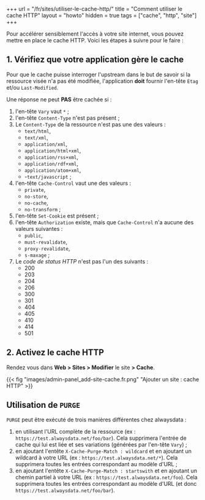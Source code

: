 +++
url = "/fr/sites/utiliser-le-cache-http/"
title = "Comment utiliser le cache HTTP"
layout = "howto"
hidden = true
tags = ["cache", "http", "site"]
+++

Pour accélérer sensiblement l'accès à votre site internet, vous pouvez mettre en place le cache HTTP. Voici les étapes à suivre pour le faire :

## 1. Vérifiez que votre application gère le cache

Pour que le cache puisse interroger l'upstream dans le but de savoir si la ressource visée n'a pas été modifiée, l'application **doit** fournir l'en-tête `Etag` et/ou `Last-Modified`.

Une réponse ne peut **PAS** être cachée si :

1. l'en-tête `Vary` vaut  `*` ;
2. l'en-tête `Content-Type` n'est pas présent ;
3. Le `Content-Type` de la ressource n'est pas une des valeurs :
    - `text/html`, 
    - `text/xml`, 
    - `application/xml`,
    - `application/html+xml`, 
    - `application/rss+xml`,
    - `application/rdf+xml`,
    - `application/atom+xml`,
    - -`text/javascript` ;
4. l'en-tête `Cache-Control` vaut une des valeurs : 
    - `private`,
    - `no-store`,
    - `no-cache`,
    - `no-transform` ;
5. l'en-tête `Set-Cookie` est présent ;
6. l'en-tête `Authorization` existe, mais que `Cache-Control` n'a aucune des valeurs suivantes :
    - `public`,
    - `must-revalidate`, 
    - `proxy-revalidate`,
    - `s-maxage` ;
7. Le _code de status HTTP_ n'est pas l'un des suivants :
    - 200
    - 203
    - 204
    - 206
    - 300
    - 301
    - 404
    - 405
    - 410
    - 414
    - 501

## 2. Activez le cache HTTP

Rendez vous dans **Web > Sites > Modifier** le site **> Cache**.

{{< fig "images/admin-panel_add-site-cache.fr.png" "Ajouter un site : cache HTTP" >}}

## Utilisation de `PURGE`

`PURGE` peut être exécuté de trois manières différentes chez alwaysdata :

1. en utilisant l'URL complète de la ressource (ex : `https://test.alwaysdata.net/foo/bar`). Cela supprimera l'entrée de cache qui lui est liée et ses variations (générées par l'en-tête `Vary`) ;
2. en ajoutant l'entête `X-Cache-Purge-Match : wildcard` et en ajoutant un wildcard à votre URL (ex : `https://test.alwaysdata.net/*`). Cela supprimera toutes les entrées correspondant au modèle d'URL ;
3. en ajoutant l'entête `X-Cache-Purge-Match : startswith` et en ajoutant un chemin partiel à votre URL (ex : `https://test.alwaysdata.net/foo`). Cela supprimera toutes les entrées correspondant au modèle d'URL (et donc `https://test.alwaysdata.net/foo/bar`).
